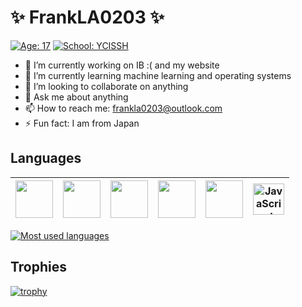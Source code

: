 # ✨ FrankLA0203 ✨

[![Age: 17](https://img.shields.io/badge/Age-17-blue?style=for-the-badge)](https://en.wikipedia.org/wiki/February_3)
[![School: YCISSH](https://img.shields.io/badge/School-YCISSH-green?style=for-the-badge)](https://ycis-sh.com)

- 🔭 I’m currently working on IB :( and my website
- 🌱 I’m currently learning machine learning and operating systems
- 👯 I’m looking to collaborate on anything
- 💬 Ask me about anything
- 📫 How to reach me: frankla0203@outlook.com
- ⚡ Fun fact: I am from Japan

## Languages

|<img src="https://github.com/adityakamath16/adityakamath16/blob/master/images/Programming_languages/javalogo.png" width=60> | <img src="https://github.com/adityakamath16/adityakamath16/blob/master/images/Programming_languages/1024px-Python-logo-notext.svg.png" width=60> |<img src="https://github.com/adityakamath16/adityakamath16/blob/master/images/Programming_languages/kotlin_logo.jpg" width=60> | <img src="https://github.com/adityakamath16/adityakamath16/blob/master/images/Programming_languages/logo-html-5.png" width=60> |<img src="https://github.com/adityakamath16/adityakamath16/blob/master/images/Programming_languages/phplogo.png" width=60> |<img src="https://cdn.worldvectorlogo.com/logos/logo-javascript.svg" alt="JavaScript Logo" width="50" height="50"/> |
|:---:|:---:|:---:|:---:|:---:|:---:|

[![Most used languages](https://github-readme-stats.vercel.app/api/top-langs/?username=FrankLA0203&theme=ayu-mirage)](https://github.com/Gbox4)

## Trophies

[![trophy](https://github-profile-trophy.vercel.app/?username=FrankLA0203&theme=discord&row=1)](https://github.com/ryo-ma/github-profile-trophy)
